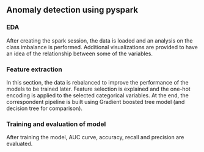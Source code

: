 ## Anomaly detection using pyspark

### EDA
After creating the spark session, the data is loaded and an analysis on the class imbalance is performed. 
Additional visualizations are provided to have an idea of the relationship between some of the variables.

### Feature extraction
In this section, the data is rebalanced to improve the performance of the models to be trained later. 
Feature selection is explained and the one-hot encoding is applied to the selected categorical variables. 
At the end, the correspondent pipeline is built using Gradient boosted tree model (and decision tree for comparison).

### Training and evaluation of model
After training the model, AUC curve, accuracy, recall and precision are evaluated.
